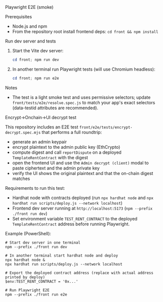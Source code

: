 Playwright E2E (smoke)

Prerequisites
- Node.js and npm
- From the repository root install frontend deps: `cd front && npm install`

Run dev server and tests
1. Start the Vite dev server:
   ```powershell
   cd front; npm run dev
   ```
2. In another terminal run Playwright tests (will use Chromium headless):
   ```powershell
   cd front; npm run e2e
   ```

Notes
- The test is a light smoke test and uses permissive selectors; update `front/tests/e2e/resolve.spec.js` to match your app's exact selectors (data-testid attributes are recommended).

Encrypt→Onchain→UI decrypt test

This repository includes an E2E test `front/e2e/tests/encrypt-decrypt.spec.mjs` that performs a full roundtrip:
- generate an admin keypair
- encrypt plaintext to the admin public key (EthCrypto)
- compute digest and call `reportDispute` on a deployed `TemplateRentContract` with the digest
- open the frontend UI and use the `Admin decrypt (client)` modal to paste ciphertext and the admin private key
- verify the UI shows the original plaintext and that the on-chain digest matches

Requirements to run this test:
- Hardhat node with contracts deployed (run `npx hardhat node` and `npx hardhat run scripts/deploy.js --network localhost`)
- Frontend dev server running at `http://localhost:5173` (`npm --prefix ./front run dev`)
- Set environment variable `TEST_RENT_CONTRACT` to the deployed `TemplateRentContract` address before running Playwright.

Example (PowerShell):

```
# Start dev server in one terminal
npm --prefix ./front run dev

# In another terminal start hardhat node and deploy
npx hardhat node &
npx hardhat run scripts/deploy.js --network localhost

# Export the deployed contract address (replace with actual address printed by deploy)
$env:TEST_RENT_CONTRACT = '0x...'

# Run Playwright E2E
npm --prefix ./front run e2e
```
